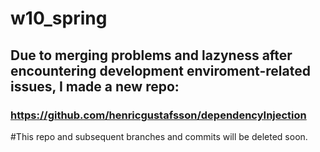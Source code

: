 # w10_spring
## Due to merging problems and lazyness after encountering development enviroment-related issues, I made a new repo:
### https://github.com/henricgustafsson/dependencyInjection

#This repo and subsequent branches and commits will be deleted soon.

